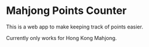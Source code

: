 # Mahjong Points Counter

This is a web app to make keeping track of points easier.

Currently only works for Hong Kong Mahjong.

